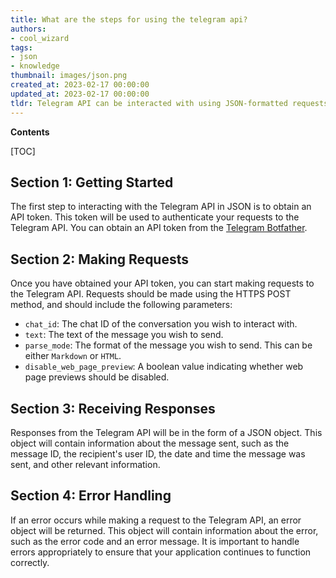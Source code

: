 ```yaml
---
title: What are the steps for using the telegram api?
authors:
- cool_wizard
tags:
- json
- knowledge
thumbnail: images/json.png
created_at: 2023-02-17 00:00:00
updated_at: 2023-02-17 00:00:00
tldr: Telegram API can be interacted with using JSON-formatted requests and responses.
---
```


**Contents**

[TOC]

## Section 1: Getting Started

The first step to interacting with the Telegram API in JSON is to obtain an API token. This token will be used to authenticate your requests to the Telegram API. You can obtain an API token from the [Telegram Botfather](https://core.telegram.org/bots#botfather).

## Section 2: Making Requests

Once you have obtained your API token, you can start making requests to the Telegram API. Requests should be made using the HTTPS POST method, and should include the following parameters:

- `chat_id`: The chat ID of the conversation you wish to interact with.
- `text`: The text of the message you wish to send.
- `parse_mode`: The format of the message you wish to send. This can be either `Markdown` or `HTML`.
- `disable_web_page_preview`: A boolean value indicating whether web page previews should be disabled.

## Section 3: Receiving Responses

Responses from the Telegram API will be in the form of a JSON object. This object will contain information about the message sent, such as the message ID, the recipient's user ID, the date and time the message was sent, and other relevant information.

## Section 4: Error Handling

If an error occurs while making a request to the Telegram API, an error object will be returned. This object will contain information about the error, such as the error code and an error message. It is important to handle errors appropriately to ensure that your application continues to function correctly.
